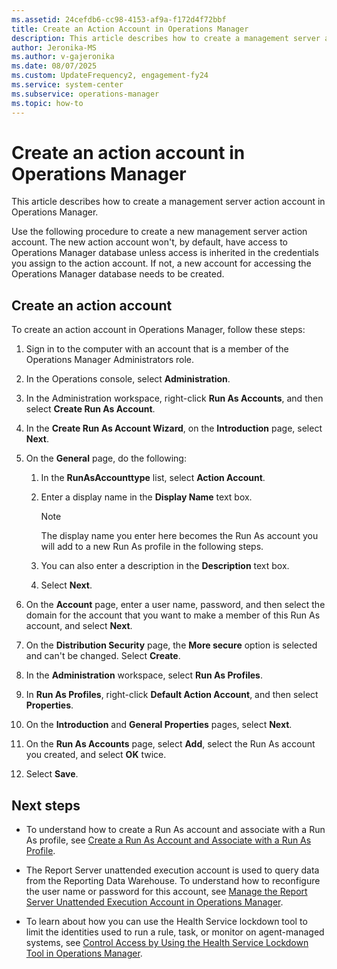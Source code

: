 ```yaml
---
ms.assetid: 24cefdb6-cc98-4153-af9a-f172d4f72bbf
title: Create an Action Account in Operations Manager
description: This article describes how to create a management server action account in Operations Manager.
author: Jeronika-MS
ms.author: v-gajeronika
ms.date: 08/07/2025
ms.custom: UpdateFrequency2, engagement-fy24
ms.service: system-center
ms.subservice: operations-manager
ms.topic: how-to
---
```


# Create an action account in Operations Manager

This article describes how to create a management server action account in Operations Manager.

Use the following procedure to create a new management server action account. The new action account won't, by default, have access to Operations Manager database unless access is inherited in the credentials you assign to the action account. If not, a new account for accessing the Operations Manager database needs to be created.  

## Create an action account 

To create an action account in Operations Manager, follow these steps:

1.  Sign in to the computer with an account that is a member of the Operations Manager Administrators role.  

2.  In the Operations console, select **Administration**.  

3.  In the Administration workspace, right-click **Run As Accounts**, and then select **Create Run As Account**.  

4.  In the **Create Run As Account Wizard**, on the **Introduction** page, select **Next**.  

5.  On the **General** page, do the following:  

    1.  In the **RunAsAccounttype** list, select **Action Account**.  

    2.  Enter a display name in the **Display Name** text box.  

        > [!NOTE]  
        > The display name you enter here becomes the Run As account you will add to a new Run As profile in the following steps.  

    3.  You can also enter a description in the **Description** text box.  

    4.  Select **Next**.  

6.  On the **Account** page, enter a user name, password, and then select the domain for the account that you want to make a member of this Run As account, and select **Next**.  

7.  On the **Distribution Security** page, the **More secure** option is selected and can't be changed. Select **Create**.  

8.  In the **Administration** workspace, select **Run As Profiles**.  

9. In **Run As Profiles**, right-click **Default Action Account**, and then select **Properties**.  

10. On the **Introduction** and **General Properties** pages, select **Next**.  

11. On the **Run As Accounts** page, select **Add**, select the Run As account you created, and select **OK** twice.  

12. Select **Save**.  

## Next steps

- To understand how to create a Run As account and associate with a Run As profile, see [Create a Run As Account and Associate with a Run As Profile](manage-security-create-runas-link-profile.md).

- The Report Server unattended execution account is used to query data from the Reporting Data Warehouse. To understand how to reconfigure the user name or password for this account, see [Manage the Report Server Unattended Execution Account in Operations Manager](how-to-manage-the-report-server-unattended-execution-account.md).  

- To learn about how you can use the Health Service lockdown tool to limit the identities used to run a rule, task, or monitor on agent-managed systems, see [Control Access by Using the Health Service Lockdown Tool in Operations Manager](~/scom/manage-security-overview-hslockdown.md).  
